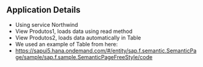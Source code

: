 ## Application Details
- Using service Northwind
- View Produtos1, loads data using read method
- View Produtos2, loads data automatically in Table
- We used an example of Table from here:
- https://sapui5.hana.ondemand.com/#/entity/sap.f.semantic.SemanticPage/sample/sap.f.sample.SemanticPageFreeStyle/code